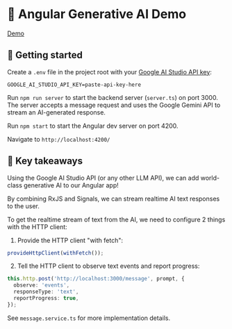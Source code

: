 # 🤖 Angular Generative AI Demo

[Demo](https://github.com/c-o-l-i-n/test-video/assets/40863449/5e1c3228-c421-4988-a19c-ac98a57d17ff)

## 🏃 Getting started

Create a `.env` file in the project root with your [Google AI Studio API key](https://aistudio.google.com/app/apikey):

```
GOOGLE_AI_STUDIO_API_KEY=paste-api-key-here
```

Run `npm run server` to start the backend server (`server.ts`) on port 3000. The server accepts a message request and uses the Google Gemini API to stream an AI-generated response.

Run `npm start` to start the Angular dev server on port 4200.

Navigate to `http://localhost:4200/`

## 🔑 Key takeaways

Using the Google AI Studio API (or any other LLM API), we can add world-class generative AI to our Angular app!

By combining RxJS and Signals, we can stream realtime AI text responses to the user.

To get the realtime stream of text from the AI, we need to configure 2 things with the HTTP client:

1. Provide the HTTP client "with fetch":

```typescript
provideHttpClient(withFetch());
```

2. Tell the HTTP client to observe text events and report progress:

```typescript
this.http.post('http://localhost:3000/message', prompt, {
  observe: 'events',
  responseType: 'text',
  reportProgress: true,
});
```

See `message.service.ts` for more implementation details.
